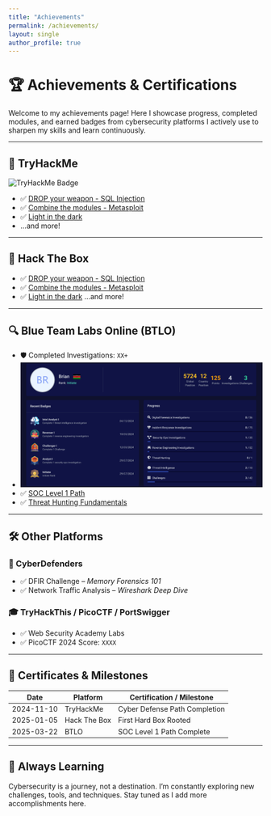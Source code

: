 ```yaml
---
title: "Achievements"
permalink: /achievements/
layout: single
author_profile: true
---
```


# 🏆 Achievements & Certifications

Welcome to my achievements page! Here I showcase progress, completed modules, and earned badges from cybersecurity platforms I actively use to sharpen my skills and learn continuously.

---

## 🔐 TryHackMe

![TryHackMe Badge](https://tryhackme-badges.s3.amazonaws.com/Bucho.Brian.png)

- ✅ [DROP your weapon - SQL Injection](https://academy.hackthebox.com/achievement/badge/c771d713-3864-11ef-b18dbea50ffe6cb4)
- ✅ [Combine the modules - Metasploit](https://academy.hackthebox.com/achievement/badge/500d8c50-2dae-11ef-b18dbea50ffe6cb4)
- ✅ [Light in the dark](https://academy.hackthebox.com/achievement/badge/c4552470-270c-11ef-b18d-bea50ffe6cb4)
- ...and more!

---

## 🧪 Hack The Box

- ✅ [DROP your weapon - SQL Injection](https://academy.hackthebox.com/achievement/badge/c771d713-3864-11ef-b18dbea50ffe6cb4)
- ✅ [Combine the modules - Metasploit](https://academy.hackthebox.com/achievement/badge/500d8c50-2dae-11ef-b18dbea50ffe6cb4)
- ✅ [Light in the dark](https://academy.hackthebox.com/achievement/badge/c4552470-270c-11ef-b18d-bea50ffe6cb4)
...and more!
---

## 🔍 Blue Team Labs Online (BTLO)

- 🛡️ Completed Investigations: `XX+`
- [![BlueTeam Labs Profile](assets/images/blueteam-profile.png)](https://blueteamlabs.online/public/user/329d620442970383194ddf)
- ✅ [SOC Level 1 Path](https://blueteamlabs.online/)
- ✅ [Threat Hunting Fundamentals](#)

---

## 🛠️ Other Platforms

### 🎯 CyberDefenders
- ✅ DFIR Challenge – *Memory Forensics 101*
- ✅ Network Traffic Analysis – *Wireshark Deep Dive*

### 🎓 TryHackThis / PicoCTF / PortSwigger
- ✅ Web Security Academy Labs
- ✅ PicoCTF 2024 Score: `XXXX`

---

## 📜 Certificates & Milestones

| Date       | Platform     | Certification / Milestone                  |
|------------|--------------|--------------------------------------------|
| 2024-11-10 | TryHackMe    | Cyber Defense Path Completion              |
| 2025-01-05 | Hack The Box | First Hard Box Rooted                      |
| 2025-03-22 | BTLO         | SOC Level 1 Path Complete                  |

---

## 🧠 Always Learning

Cybersecurity is a journey, not a destination. I’m constantly exploring new challenges, tools, and techniques. Stay tuned as I add more accomplishments here.


